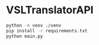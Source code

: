 # VSLTranslatorAPI

```bash
python -m venv ./venv
pip install -r requirements.txt
python main.py
```